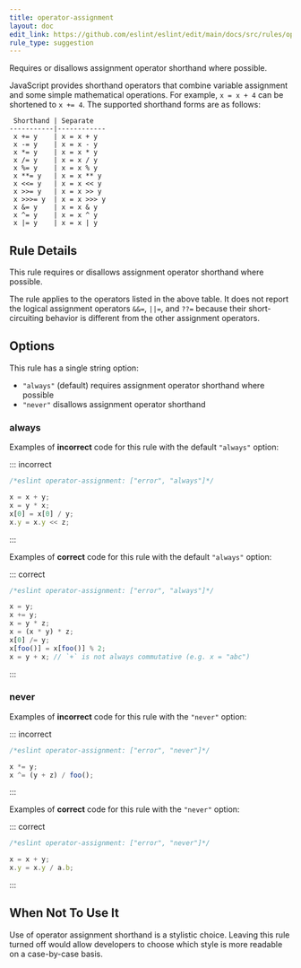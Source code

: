 ```yaml
---
title: operator-assignment
layout: doc
edit_link: https://github.com/eslint/eslint/edit/main/docs/src/rules/operator-assignment.md
rule_type: suggestion
---
```




Requires or disallows assignment operator shorthand where possible.

JavaScript provides shorthand operators that combine variable assignment and some simple mathematical operations. For example, `x = x + 4` can be shortened to `x += 4`. The supported shorthand forms are as follows:

```text
 Shorthand | Separate
-----------|------------
 x += y    | x = x + y
 x -= y    | x = x - y
 x *= y    | x = x * y
 x /= y    | x = x / y
 x %= y    | x = x % y
 x **= y   | x = x ** y
 x <<= y   | x = x << y
 x >>= y   | x = x >> y
 x >>>= y  | x = x >>> y
 x &= y    | x = x & y
 x ^= y    | x = x ^ y
 x |= y    | x = x | y
```

## Rule Details

This rule requires or disallows assignment operator shorthand where possible.

The rule applies to the operators listed in the above table. It does not report the logical assignment operators `&&=`, `||=`, and `??=` because their short-circuiting behavior is different from the other assignment operators.

## Options

This rule has a single string option:

* `"always"` (default)  requires assignment operator shorthand where possible
* `"never"` disallows assignment operator shorthand

### always

Examples of **incorrect** code for this rule with the default `"always"` option:

::: incorrect

```js
/*eslint operator-assignment: ["error", "always"]*/

x = x + y;
x = y * x;
x[0] = x[0] / y;
x.y = x.y << z;
```

:::

Examples of **correct** code for this rule with the default `"always"` option:

::: correct

```js
/*eslint operator-assignment: ["error", "always"]*/

x = y;
x += y;
x = y * z;
x = (x * y) * z;
x[0] /= y;
x[foo()] = x[foo()] % 2;
x = y + x; // `+` is not always commutative (e.g. x = "abc")
```

:::

### never

Examples of **incorrect** code for this rule with the `"never"` option:

::: incorrect

```js
/*eslint operator-assignment: ["error", "never"]*/

x *= y;
x ^= (y + z) / foo();
```

:::

Examples of **correct** code for this rule with the `"never"` option:

::: correct

```js
/*eslint operator-assignment: ["error", "never"]*/

x = x + y;
x.y = x.y / a.b;
```

:::

## When Not To Use It

Use of operator assignment shorthand is a stylistic choice. Leaving this rule turned off would allow developers to choose which style is more readable on a case-by-case basis.
